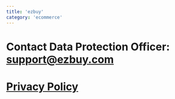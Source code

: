 ```yaml
---
title: 'ezbuy'
category: 'ecommerce'
---
```


# Contact Data Protection Officer: support@ezbuy.com

# [Privacy Policy](https://ezbuy.sg/Help/PrivacyPolicy)

